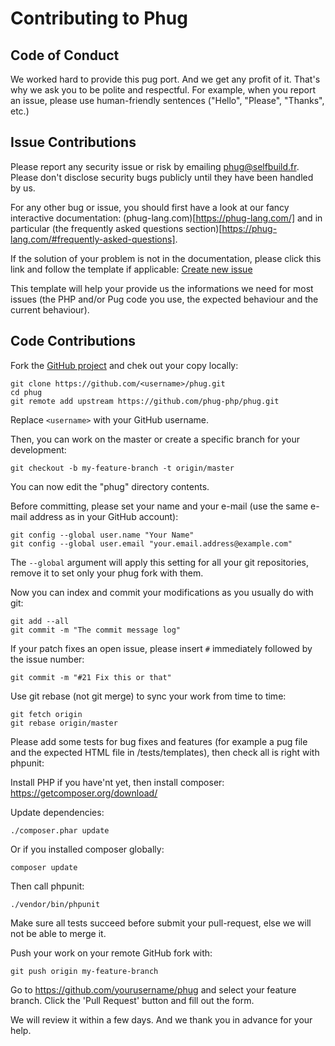 # Contributing to Phug

## Code of Conduct

We worked hard to provide this pug port. And we get any profit
of it. That's why we ask you to be polite and respectful. For
example, when you report an issue, please use human-friendly
sentences ("Hello", "Please", "Thanks", etc.)

## Issue Contributions

Please report any security issue or risk by emailing phug@selfbuild.fr.
Please don't disclose security bugs publicly until they have been
handled by us.

For any other bug or issue, you should first have a look at our
fancy interactive documentation:
(phug-lang.com)[https://phug-lang.com/] and in particular
(the frequently asked questions section)[https://phug-lang.com/#frequently-asked-questions].

If the solution of your problem is not in the documentation, please
click this link and follow the template if applicable:
[Create new issue](https://github.com/phug-php/phug/issues/new)

This template will help your provide us the informations we need for
most issues (the PHP and/or Pug code you use, the expected behaviour
and the current behaviour).

## Code Contributions

Fork the [GitHub project](https://github.com/phug-php/phug) and chek
out your copy locally:

```shell
git clone https://github.com/<username>/phug.git
cd phug
git remote add upstream https://github.com/phug-php/phug.git
```
Replace `<username>` with your GitHub username.

Then, you can work on the master or create a specific branch for your
development:

```shell
git checkout -b my-feature-branch -t origin/master
```

You can now edit the "phug" directory contents.

Before committing, please set your name and your e-mail (use the same
e-mail address as in your GitHub account):

```shell
git config --global user.name "Your Name"
git config --global user.email "your.email.address@example.com"
```

The ```--global``` argument will apply this setting for all your git
repositories, remove it to set only your phug fork with them.

Now you can index and commit your modifications as you usually do with git:

```shell
git add --all
git commit -m "The commit message log"
```

If your patch fixes an open issue, please insert ```#``` immediately
followed by the issue number:

```shell
git commit -m "#21 Fix this or that"
```

Use git rebase (not git merge) to sync your work from time to time:

```shell
git fetch origin
git rebase origin/master
```

Please add some tests for bug fixes and features (for example a pug file
and the expected HTML file in /tests/templates), then check all is right
with phpunit:

Install PHP if you have'nt yet, then install composer:
https://getcomposer.org/download/

Update dependencies:
```
./composer.phar update
```

Or if you installed composer globally:
```
composer update
```

Then call phpunit:
```
./vendor/bin/phpunit
```

Make sure all tests succeed before submit your pull-request, else we will
not be able to merge it.

Push your work on your remote GitHub fork with:
```
git push origin my-feature-branch
```

Go to https://github.com/yourusername/phug and select your feature branch.
Click the 'Pull Request' button and fill out the form.

We will review it within a few days. And we thank you in advance for your help.
